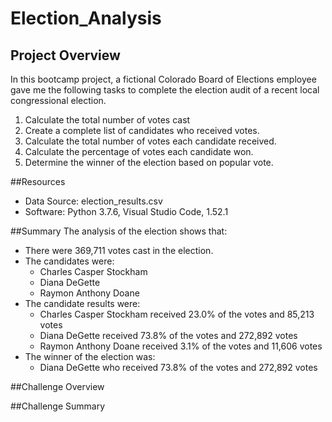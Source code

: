 # Election_Analysis

## Project Overview
In this bootcamp project, a fictional Colorado Board of Elections employee gave me the following tasks to complete the election audit of a recent local congressional election.
 1. Calculate the total number of votes cast
 2. Create a complete list of candidates who received votes.
 3. Calculate the total number of votes each candidate received.
 4. Calculate the percentage of votes each candidate won.
 5. Determine the winner of the election based on popular vote.

##Resources
   - Data Source: election_results.csv
   - Software: Python 3.7.6, Visual Studio Code, 1.52.1
   
##Summary
The analysis of the election shows that:
 - There were 369,711 votes cast in the election.
 - The candidates were:
    - Charles Casper Stockham
    - Diana DeGette
    - Raymon Anthony Doane
 - The candidate results were:
    - Charles Casper Stockham received 23.0% of the votes and 85,213 votes
    - Diana DeGette received 73.8% of the votes and 272,892 votes
    - Raymon Anthony Doane received 3.1% of the votes and 11,606 votes
 - The winner of the election was:
    - Diana DeGette who received 73.8% of the votes and 272,892 votes

##Challenge Overview

##Challenge Summary

 
